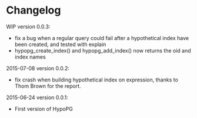 Changelog
=========

WIP version 0.0.3:

  - fix a bug when a regular query could fail after a hypothetical index have
  been created, and tested with explain
  - hypopg_create_index() and hypopg_add_index() now returns the oid and index
  names

2015-07-08 version 0.0.2:

  - fix crash when building hypothetical index on expression, thanks to Thom
  Brown for the report.

2015-06-24 version 0.0.1:

  - First version of HypoPG
